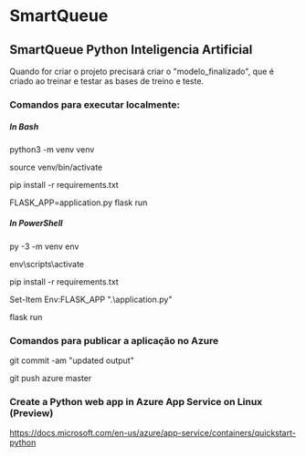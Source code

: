 # SmartQueue
## SmartQueue Python Inteligencia Artificial
Quando for criar o projeto precisará criar o "modelo_finalizado", que é criado ao treinar e testar as bases de treino e teste.

### Comandos para executar localmente:
##### In Bash
python3 -m venv venv

source venv/bin/activate

pip install -r requirements.txt

FLASK_APP=application.py flask run

##### In PowerShell
py -3 -m venv env

env\scripts\activate

pip install -r requirements.txt

Set-Item Env:FLASK_APP ".\application.py"

flask run

### Comandos para publicar a aplicação no Azure
git commit -am "updated output"

git push azure master

### Create a Python web app in Azure App Service on Linux (Preview)
https://docs.microsoft.com/en-us/azure/app-service/containers/quickstart-python
